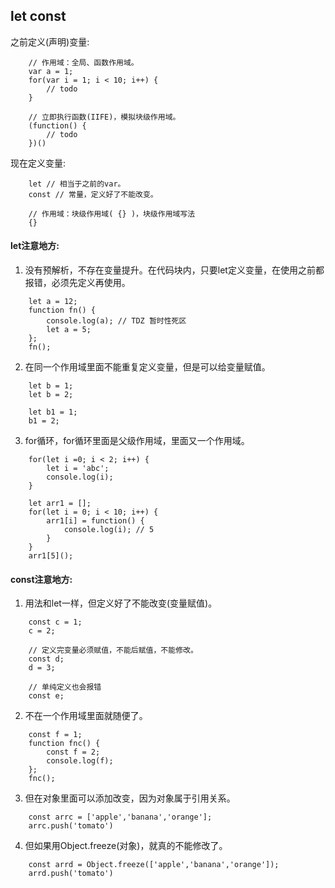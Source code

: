 ## let const
之前定义(声明)变量: 
``` shell
    // 作用域：全局、函数作用域。
    var a = 1;
    for(var i = 1; i < 10; i++) {
        // todo
    }

    // 立即执行函数(IIFE)，模拟块级作用域。
    (function() {
        // todo
    })()
```
现在定义变量:
``` shell
    let // 相当于之前的var。
    const // 常量，定义好了不能改变。

    // 作用域：块级作用域( {} )，块级作用域写法
    {}
```

#### let注意地方:  
1. 没有预解析，不存在变量提升。在代码块内，只要let定义变量，在使用之前都报错，必须先定义再使用。
``` shell
    let a = 12;
    function fn() {
        console.log(a); // TDZ 暂时性死区
        let a = 5;
    };
    fn();
```
2. 在同一个作用域里面不能重复定义变量，但是可以给变量赋值。
``` shell
    let b = 1;
    let b = 2;

    let b1 = 1;
    b1 = 2;
```
3. for循环，for循环里面是父级作用域，里面又一个作用域。
``` shell
    for(let i =0; i < 2; i++) {
        let i = 'abc';
        console.log(i);
    }

    let arr1 = [];
    for(let i = 0; i < 10; i++) {
        arr1[i] = function() {
            console.log(i); // 5
        }
    }
    arr1[5]();
```
#### const注意地方:  
1. 用法和let一样，但定义好了不能改变(变量赋值)。
``` shell
    const c = 1;
    c = 2;

    // 定义完变量必须赋值，不能后赋值，不能修改。
    const d;
    d = 3;

    // 单纯定义也会报错
    const e;
```
2. 不在一个作用域里面就随便了。
``` shell
    const f = 1;
    function fnc() {
        const f = 2;
        console.log(f);
    };
    fnc();
```
3. 但在对象里面可以添加改变，因为对象属于引用关系。
``` shell
    const arrc = ['apple','banana','orange'];
    arrc.push('tomato')
```
4. 但如果用Object.freeze(对象)，就真的不能修改了。
``` shell
    const arrd = Object.freeze(['apple','banana','orange']);
    arrd.push('tomato')
```